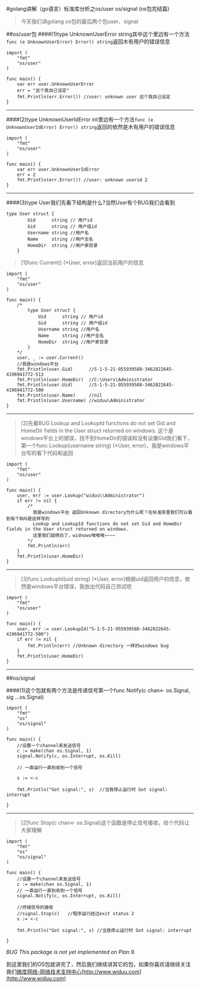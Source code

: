 #golang讲解（go语言）标准库分析之os/user os/signal (os包完结篇)

>今天我们讲golang os包的最后两个包user、signal

##os/user包
####(1)type UnknownUserError string其中这个里边有一个方法`func (e UnknownUserError) Error() string`返回木有用户的错误信息

	import (
		"fmt"
		"os/user"
	)
	
	func main() {
		var err user.UnknownUserError
		err = "这个我自己设定"
		fmt.Println(err.Error()) //user: unknown user 这个我自己设定
	}

---

####(2)type UnknownUserIdError int里边有一个方法`func (e UnknownUserIdError) Error() string`返回的依然是木有用户的错误信息

	import (
		"fmt"
		"os/user"
	)
	
	func main() {
		var err user.UnknownUserIdError
		err = 2
		fmt.Println(err.Error()) //user: unknown userid 2
	}

---

####(3)type User我们先看下结构是什么?当然User有个BUG我们会看到


	type User struct {
		    Uid      string // 用户id
		    Gid      string // 用户组id
		    Username string //用户名
		    Name     string //用户全名
		    HomeDir  string //用户家目录
		}
>[1]func Current() (*User, error)返回当前用户的信息

	import (
		"fmt"
		"os/user"
	)
	
	func main() {
		/*
			type User struct {
			    Uid      string // 用户id
			    Gid      string // 用户组id
			    Username string //用户名
			    Name     string //用户全名
			    HomeDir  string //用户家目录
			}
		*/
		user, _ := user.Current()
		//我是windows平台
		fmt.Println(user.Gid)      //S-1-5-21-955939588-3462822645-4196941772-513
		fmt.Println(user.HomeDir)  //C:\Users\Administrator
		fmt.Println(user.Uid)      //S-1-5-21-955939588-3462822645-4196941772-500
		fmt.Println(user.Name)     //nil
		fmt.Println(user.Username) //widuu\Administrator
	}

---

>[2]先看BUG Lookup and LookupId functions do not set Gid and HomeDir fields in the User struct returned on windows. 这个是windows平台上的错误，找不到HomeDir的错误和没有设置Gid我们看下，第一个func Lookup(username string) (*User, error)，我是windows平台写的看下代码和返回

	import (
		"fmt"
		"os/user"
	)
	
	func main() {
		user, err := user.Lookup("widuu\\Administrator")
		if err != nil {
			/*
			  我是windows平台 返回Unknown directory为什么呢？在标准库里我们可以看到有个BUG是这样写的
			  Lookup and LookupId functions do not set Gid and HomeDir fields in the User struct returned on windows.
			  这里我们就明白了，widnows唉唉唉~~~~
			*/
			fmt.Println(err)
		}
		fmt.Println(user.HomeDir)
	}

---

>[3]func LookupId(uid string) (*User, error)根据uid返回用户的信息，依然是windows平台错误，我放出代码自己测试吧

	import (
		"fmt"
		"os/user"
	)
	
	func main() {
		user, err := user.LookupId("S-1-5-21-955939588-3462822645-4196941772-500")
		if err != nil {
			fmt.Println(err) //Unknown directory 一样的windows bug
		}
		fmt.Println(user.HomeDir)
	}

---

##os/signal

####(1)这个包就有两个方法是传递信号第一个func Notify(c chan<- os.Signal, sig ...os.Signal)

	import (
		"fmt"
		"os"
		"os/signal"
	)
	
	func main() {
		//设置一个channel来发送信号
		c := make(chan os.Signal, 1)
		signal.Notify(c, os.Interrupt, os.Kill)
	
		// 一直运行一直到收到一个信号
	
		s := <-c
		
		fmt.Println("Got signal:", s)  //当我停止运行时 Got signal: interrupt
	
	}

---

>[2]func Stop(c chan<- os.Signal)这个函数是停止信号接收，给个代码让大家理解

	import (
		"fmt"
		"os"
		"os/signal"
	)
	
	func main() {
		//设置一个channel来发送信号
		c := make(chan os.Signal, 1)
		// 一直运行一直到收到一个信号
		signal.Notify(c, os.Interrupt, os.Kill)
	
		//终端信号的接收
		//signal.Stop(c)   //程序运行结过exit status 2
		s := <-c
	
		fmt.Println("Got signal:", s) //当我停止运行时 Got signal: interrupt
	
	}

*BUG  This package is not yet implemented on Plan 9.*

到这里我们的OS包就讲完了，然后我们继续讲其它的包，如果你喜欢请继续关注我们[微度网络-网络技术支持中心](http://www.widuu.com)[http://www.widuu.com](http://www.widuu.com)



